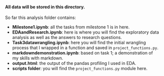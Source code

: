 #### All data will be stored in this directory.

So far this analysis folder contains:
- **Milestone1.ipynb**: all the tasks from milestone 1 is in here.
- **EDAandResearch.ipynb**: here is where you will find the exploratory data analysis as well as the answers to research questions.
- **Task3datawrangling.ipynb**: here you will find the initial wrangling process that I wrapped in a function and saved in `project_functions.py`.
- **markdowndemonstration.ipynb**: based on task 1; a demonstration of my skills with markdown.
- **output.html**: the output of the pandas profiling I used in EDA.
- **scripts folder**: you will find the `project_functions.py` module here.
    
    
    
    
 